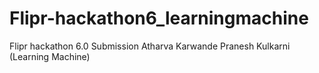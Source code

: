 # Flipr-hackathon6_learningmachine
Flipr hackathon 6.0 Submission    Atharva Karwande    Pranesh Kulkarni    (Learning Machine)
